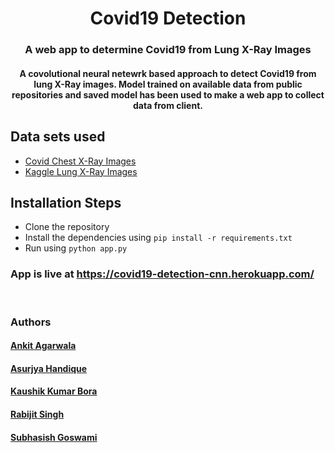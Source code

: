 <h1 align="center" >Covid19 Detection</h1>
<h3 align="center">A web app to determine Covid19 from Lung X-Ray Images</h3>
<h4 align="center">A covolutional neural netewrk based approach to detect Covid19 from lung X-Ray images. Model trained on available data from public repositories and saved model has been used to make a web app to collect data from client.</h4>

## Data sets used
* [Covid Chest X-Ray Images](https://github.com/ieee8023/covid-chestxray-dataset)
* [Kaggle Lung X-Ray Images](https://www.kaggle.com/paultimothymooney/chest-xray-pneumonia)
## Installation Steps
* Clone the repository
* Install the dependencies using `pip install -r requirements.txt`
* Run using `python app.py`
### App is live at https://covid19-detection-cnn.herokuapp.com/
<br>

### Authors

#### [Ankit Agarwala](https://github.com/AnkitAgarwal98)
#### [Asurjya Handique](https://www.linkedin.com/in/shivangsu-x-nwal-29484417a/)
#### [Kaushik Kumar Bora](https://www.linkedin.com/in/kaushik-kumar-bora-363952169/)
#### [Rabijit Singh](https://github.com/rabijitsingh) 
#### [Subhasish Goswami](https://github.com/subhasishgosw5)



